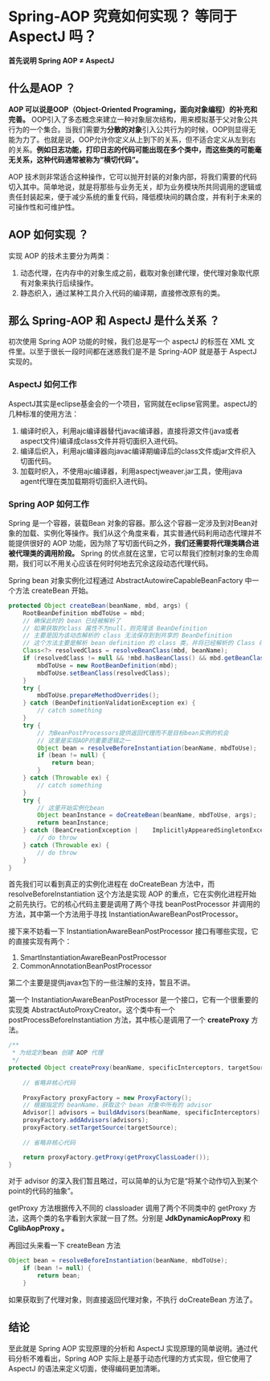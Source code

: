 # Spring-AOP 究竟如何实现？ 等同于 AspectJ 吗？
**首先说明 Spring AOP ≠ AspectJ**

## 什么是AOP ？
**AOP 可以说是OOP（Object-Oriented Programing，面向对象编程）的补充和完善。** OOP引入了多态概念来建立一种对象层次结构，用来模拟基于父对象公共行为的一个集合。当我们需要为**分散的对象**引入公共行为的时候，OOP则显得无能为力了。也就是说，OOP允许你定义从上到下的关系，但不适合定义从左到右的关系。**例如日志功能，打印日志的代码可能出现在多个类中，而这些类的可能毫无关系，这种代码通常被称为“横切代码”。**

AOP 技术则非常适合这种操作，它可以抛开封装的对象内部，将我们需要的代码切入其中。简单地说，就是将那些与业务无关，却为业务模块所共同调用的逻辑或责任封装起来，便于减少系统的重复代码，降低模块间的耦合度，并有利于未来的可操作性和可维护性。

## AOP 如何实现 ？
实现 AOP 的技术主要分为两类：
1. 动态代理，在内存中的对象生成之前，截取对象创建代理，使代理对象取代原有对象来执行后续操作。
2. 静态织入，通过某种工具介入代码的编译期，直接修改原有的类。

## 那么 Spring-AOP 和 AspectJ 是什么关系 ？
初次使用 Spring AOP 功能的时候，我们总是写一个 aspectJ 的标签在 XML 文件里。以至于很长一段时间都在迷惑我们是不是 Spring-AOP 就是基于 AspectJ 实现的。

### AspectJ 如何工作
AspectJ其实是eclipse基金会的一个项目，官网就在eclipse官网里。aspectJ的几种标准的使用方法：
1. 编译时织入，利用ajc编译器替代javac编译器，直接将源文件(java或者aspect文件)编译成class文件并将切面织入进代码。
2. 编译后织入，利用ajc编译器向javac编译期编译后的class文件或jar文件织入切面代码。
3. 加载时织入，不使用ajc编译器，利用aspectjweaver.jar工具，使用java agent代理在类加载期将切面织入进代码。


### Spring AOP 如何工作
Spring 是一个容器，装载Bean 对象的容器。那么这个容器一定涉及到对Bean对象的加载、实例化等操作。我们从这个角度来看，其实普通代码利用动态代理并不能提供很好的 AOP 功能，因为除了写切面代码之外，**我们还需要将代理类耦合进被代理类的调用阶段。** Spring 的优点就在这里，它可以帮我们控制对象的生命周期，我们可以不用关心应该在何时何地去冗余这段动态代理代码。

Spring bean 对象实例化过程通过 AbstractAutowireCapableBeanFactory 中一个方法 createBean 开始。

```java
protected Object createBean(beanName, mbd, args) { 
    RootBeanDefinition mbdToUse = mbd;  
    // 确保此时的 bean 已经被解析了
    // 如果获取的class 属性不为null，则克隆该 BeanDefinition
    // 主要是因为该动态解析的 class 无法保存到到共享的 BeanDefinition
    // 这个方法主要是解析 bean definition 的 class 类，并将已经解析的 Class 存  在 bean definition 中以供面使用
    Class<?> resolvedClass = resolveBeanClass(mbd, beanName);
    if (resolvedClass != null && !mbd.hasBeanClass() && mbd.getBeanClassName() != null) {
    	mbdToUse = new RootBeanDefinition(mbd);
    	mbdToUse.setBeanClass(resolvedClass);
    }   
    try {
    	mbdToUse.prepareMethodOverrides();
    } catch (BeanDefinitionValidationException ex) {
    	// catch something
    }   
    try {
    	// 为BeanPostProcessors提供返回代理而不是目标bean实例的机会
    	// 这里是实现AOP的重要逻辑之一
    	Object bean = resolveBeforeInstantiation(beanName, mbdToUse);
    	if (bean != null) {
    	    return bean;
    	}
    } catch (Throwable ex) {
    	// catch something
    }   
    try {
    	// 这里开始实例化bean
    	Object beanInstance = doCreateBean(beanName, mbdToUse, args);
    	return beanInstance;
    } catch (BeanCreationException |    ImplicitlyAppearedSingletonException ex) {
    	// do throw
    } catch (Throwable ex) {
    	// do throw
    }
}
```
首先我们可以看到真正的实例化进程在 doCreateBean 方法中，而 resolveBeforeInstantiation 这个方法是实现 AOP 的重点，它在实例化进程开始之前先执行。它的核心代码主要是调用了两个寻找 beanPostProcessor 并调用的方法，其中第一个方法用于寻找 InstantiationAwareBeanPostProcessor。 

接下来不妨看一下 InstantiationAwareBeanPostProcessor 接口有哪些实现，它的直接实现有两个：
1. SmartInstantiationAwareBeanPostProcessor
2. CommonAnnotationBeanPostProcessor

第二个主要是提供javax包下的一些注解的支持，暂且不讲。

第一个 InstantiationAwareBeanPostProcessor 是一个接口，它有一个很重要的实现类 AbstractAutoProxyCreator。这个类中有一个 postProcessBeforeInstantiation 方法，其中核心是调用了一个 **createProxy** 方法。
```java
/**
 * 为给定的bean 创建 AOP 代理
 */
protected Object createProxy(beanName, specificInterceptors, targetSource) {
    
    // 省略非核心代码
    
    ProxyFactory proxyFactory = new ProxyFactory();
    // 根据指定的 beanName，获取这个 bean 对象中所有的 advisor
    Advisor[] advisors = buildAdvisors(beanName, specificInterceptors);
    proxyFactory.addAdvisors(advisors);
    proxyFactory.setTargetSource(targetSource);
    
    // 省略非核心代码

    return proxyFactory.getProxy(getProxyClassLoader());
}
```
对于 advisor 的深入我们暂且略过，可以简单的认为它是“将某个动作切入到某个point的代码的抽象”。

getProxy 方法根据传入不同的 classloader 调用了两个不同类中的 getProxy 方法，这两个类的名字看到大家就一目了然。分别是 **JdkDynamicAopProxy** 和 **CglibAopProxy 。**

再回过头来看一下 createBean 方法
```java
Object bean = resolveBeforeInstantiation(beanName, mbdToUse);
    if (bean != null) {
        return bean;
    }
```
如果获取到了代理对象，则直接返回代理对象，不执行 doCreateBean 方法了。

## 结论
至此就是 Spring AOP 实现原理的分析和 AspectJ 实现原理的简单说明。通过代码分析不难看出，Spring AOP 实际上是基于动态代理的方式实现，但它使用了 AspectJ 的语法来定义切面，使得编码更加清晰。